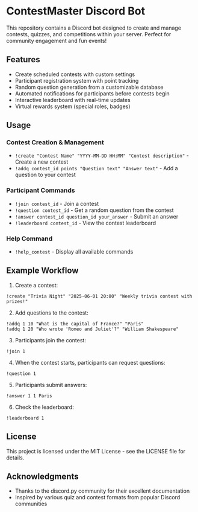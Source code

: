 # ContestMaster Discord Bot

This repository contains a Discord bot designed to create and manage contests, quizzes, and competitions within your server. Perfect for community engagement and fun events!

## Features

- Create scheduled contests with custom settings
- Participant registration system with point tracking
- Random question generation from a customizable database
- Automated notifications for participants before contests begin
- Interactive leaderboard with real-time updates
- Virtual rewards system (special roles, badges)


## Usage

### Contest Creation & Management

- `!create "Contest Name" "YYYY-MM-DD HH:MM" "Contest description"` - Create a new contest
- `!addq contest_id points "Question text" "Answer text"` - Add a question to your contest

### Participant Commands

- `!join contest_id` - Join a contest
- `!question contest_id` - Get a random question from the contest
- `!answer contest_id question_id your_answer` - Submit an answer
- `!leaderboard contest_id` - View the contest leaderboard

### Help Command

- `!help_contest` - Display all available commands

## Example Workflow

1. Create a contest:
```
!create "Trivia Night" "2025-06-01 20:00" "Weekly trivia contest with prizes!"
```

2. Add questions to the contest:
```
!addq 1 10 "What is the capital of France?" "Paris"
!addq 1 20 "Who wrote 'Romeo and Juliet'?" "William Shakespeare"
```

3. Participants join the contest:
```
!join 1
```

4. When the contest starts, participants can request questions:
```
!question 1
```

5. Participants submit answers:
```
!answer 1 1 Paris
```

6. Check the leaderboard:
```
!leaderboard 1
```

## License

This project is licensed under the MIT License - see the LICENSE file for details.

## Acknowledgments

- Thanks to the discord.py community for their excellent documentation
- Inspired by various quiz and contest formats from popular Discord communities

